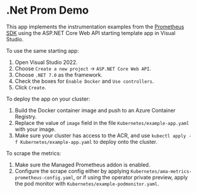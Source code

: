 # .Net Prom Demo
This app implements the instrumentation examples from the [Prometheus SDK](https://github.com/prometheus-net/prometheus-net) using the ASP.NET Core Web API starting template app in Visual Studio.

To use the same starting app:
1. Open Visual Studio 2022.
2. Choose `Create a new project` -> `ASP.NET Core Web API`.
3. Choose `.NET 7.0` as the framework.
4. Check the boxes for `Enable Docker` and `Use controllers`.
5. Click `Create`.

To deploy the app on your cluster:
1. Build the Docker container image and push to an Azure Container Registry.
2. Replace the value of `image` field in the file `Kubernetes/example-app.yaml` with your image.
3. Make sure your cluster has access to the ACR, and use `kubectl apply -f Kubernetes/example-app.yaml` to deploy onto the cluster.

To scrape the metrics:
1. Make sure the Managed Prometheus addon is enabled.
2. Configure the scrape config either by applying `Kubernetes/ama-metrics-prometheus-config.yaml`, or if using the operator private preview, apply the pod monitor with `Kubernetes/example-podmonitor.yaml`.
